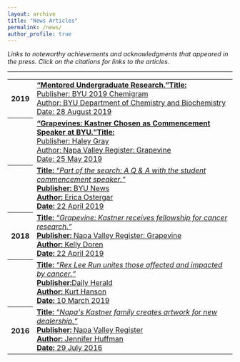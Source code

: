 ```yaml
---
layout: archive
title: "News Articles"
permalink: /news/
author_profile: true
---
```


<em>Links to noteworthy achievements and acknowledgments that appeared in the press. Click on the citations for links to the articles.</em>

<hr class="styled-hr" style="width:100%;">

<table>

  <tr><th>2019</th><td>
    <a href="https://www.chem.byu.edu/static/media/uploads/2019_chemigram_.pdf" target="_blank">
    <strong>“Mentored Undergraduate Research.”Title:</strong> <br/>
    Publisher: BYU 2019 Chemigram<br/>
    Author: BYU Department of Chemistry and Biochemistry<br/>
    Date: 28 August 2019<br/>
    </a>
  </td></tr>

  <tr><th></th><td>
    <a href="https://napavalleyregister.com/announcements/grapevine/grapevines-kastner-chosen-as-commencement-speaker-at-byu/article_c57a228f-1f16-58c2-b068-ba68445f59e6.html" target="_blank">
    <strong>“Grapevines: Kastner Chosen as Commencement Speaker at BYU.”Title:</strong> <br/>
    Publisher: Haley Gray<br/>
    Author: Napa Valley Register: Grapevine<br/>
    Date: 25 May 2019<br/>
    </a>
  </td></tr>

  <tr><th></th><td>
    <a href="https://news.byu.edu/news/part-search-q-student-commencement-speaker" target="_blank">
    <strong>Title:</strong> <em>“Part of the search: A Q & A with the student commencement speaker.”</em><br/>
    <strong>Publisher:</strong> BYU News<br/>
    <strong>Author:</strong> Erica Ostergar<br/>
    <strong>Date:</strong> 22 April 2019<br/>  
    </a>
  </td></tr>

  <tr><th>2018</th><td>
    <a href="https://napavalleyregister.com/announcements/grapevine/grapevine-kastner-receives-fellowship-for-cancer-research/article_daeeeb8e-fa9a-5e7d-89ab-02630eed2f67.html" target="_blank">
    <strong>Title:</strong> <em>“Grapevine: Kastner receives fellowship for cancer research.”</em><br/>
    <strong>Publisher:</strong> Napa Valley Register: Grapevine<br/>
    <strong>Author:</strong> Kelly Doren<br/>
    <strong>Date:</strong> 22 April 2019<br/>  
    </a>
  </td></tr>

  <tr><th></th><td>
    <a href="https://www.heraldextra.com/news/local/central/provo/rex-lee-run-unites-those-affected-and-impacted-by-cancer/article_7121deef-2bfa-5c38-8c19-2345dcc8913d.html" target="_blank">
    <strong>Title:</strong> <em>“Rex Lee Run unites those affected and impacted by cancer.”</em><br/>
    <strong>Publisher:</strong>Daily Herald<br/>
    <strong>Author:</strong> Kurt Hanson<br/>
    <strong>Date:</strong> 10 March 2019<br/>  
    </a>
  </td></tr>

  <tr><th>2016</th><td>
    <a href="https://napavalleyregister.com/news/local/napa-s-kastner-family-creates-artwork-for-new-dealership/article_f103ad6a-d46a-5510-9432-06cc021fb735.html" target="_blank">
    <strong>Title:</strong> <em>“Napa's Kastner family creates artwork for new dealership.”</em><br/>
    <strong>Publisher:</strong> Napa Valley Register<br/>
    <strong>Author:</strong> Jennifer Huffman<br/>
    <strong>Date:</strong> 29 July 2016<br/>  
    </a>
  </td></tr>
</table>

